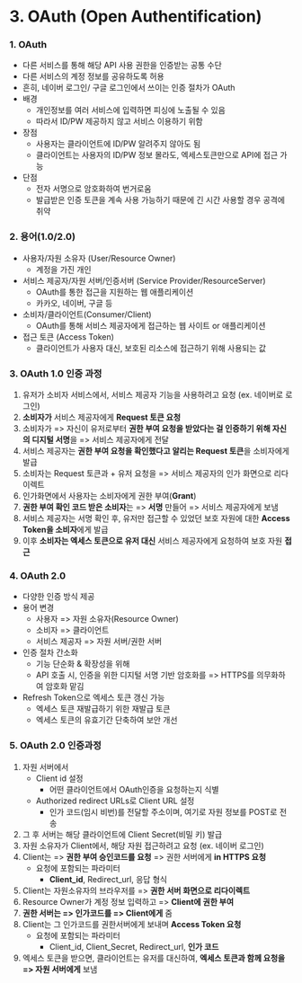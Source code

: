 # 3. OAuth (Open Authentification)



### 1. OAuth

* 다른 서비스를 통해 해당 API 사용 권한을 인증받는 공통 수단
* 다른 서비스의 계정 정보를 공유하도록 허용
* 흔히, 네이버 로그인/ 구글 로그인에서 쓰이는 인증 절차가 OAuth
* 배경
  * 개인정보를 여러 서비스에 입력하면 피싱에 노출될 수 있음
  * 따라서 ID/PW 제공하지 않고 서비스 이용하기 위함
* 장점
  * 사용자는 클라이언트에 ID/PW 알려주지 않아도 됨
  * 클라이언트는 사용자의 ID/PW 정보 몰라도, 엑세스토큰만으로 API에 접근 가능
* 단점
  * 전자 서명으로 암호화하여 번거로움
  * 발급받은 인증 토큰을 계속 사용 가능하기 때문에 긴 시간 사용할 경우 공격에 취약



### 2. 용어(1.0/2.0)

* 사용자/자원 소유자 (User/Resource Owner)
  * 계정을 가진 개인
* 서비스 제공자/자원 서버/인증서버 (Service Provider/ResourceServer)
  * OAuth를 통한 접근을 지원하는 웹 애플리케이션
  * 카카오, 네이버, 구글 등
* 소비자/클라이언트(Consumer/Client)
  * OAuth를 통해 서비스 제공자에게 접근하는 웹 사이트 or 애플리케이션
* 접근 토큰 (Access Token)
  * 클라이언트가 사용자 대신, 보호된 리소스에 접근하기 위해 사용되는 값



### 3. OAuth 1.0 인증 과정

1. 유저가 소비자 서비스에서, 서비스 제공자 기능을 사용하려고 요청 (ex. 네이버로 로그인)
2. **소비자가** 서비스 제공자에게 **Request 토큰 요청**
3. 소비자가 => 자신이 유저로부터 **권한 부여 요청을 받았다는 걸 인증하기 위해 자신의 디지털 서명**을 => 서비스 제공자에게 전달
4. 서비스 제공자는 **권한 부여 요청을 확인했다고 알리는 Request 토큰**을 소비자에게 발급
5. 소비자는 Request 토큰과 + 유저 요청을 => 서비스 제공자의 인가 화면으로 리다이렉트
6. 인가화면에서 사용자는 소비자에게 권한 부여(**Grant**)
7. **권한 부여 확인 코드 받은 소비자**는 => **서명** 만들어 => 서비스 제공자에게 보냄
8. 서비스 제공자는 서명 확인 후, 유저만 접근할 수 있었던 보호 자원에 대한 **Access Token을 소비자**에게 발급
9. 이후 **소비자는 엑세스 토큰으로 유저 대신** 서비스 제공자에게 요청하여 보호 자원 **접근**

  

### 4. OAuth 2.0

* 다양한 인증 방식 제공
* 용어 변경
  * 사용자 => 자원 소유자(Resource Owner)
  * 소비자 => 클라이언트
  * 서비스 제공자 => 자원 서버/권한 서버
* 인증 절차 간소화 
  * 기능 단순화 & 확장성을 위해
  * API 호출 시, 인증을 위한 디지털 서명 기반 암호화를 => HTTPS를 의무화하여 암호화 맡김
* Refresh Token으로 엑세스 토큰 갱신 가능
  * 엑세스 토큰 재발급하기 위한 재발급 토큰
  * 엑세스 토큰의 유효기간 단축하여 보안 개선



### 5. OAuth 2.0 인증과정

1. 자원 서버에서 
   * Client id 설정
     * 어떤 클라이언트에서 OAuth인증을 요청하는지 식별
   * Authorized redirect URLs로 Client URL 설정
     * 인가 코드(임시 비번)를 전달할 주소이며, 여기로 자원 정보를 POST로 전송
2. 그 후 서버는 해당 클라이언트에 Client Secret(비밀 키) 발급
3. 자원 소유자가 Client에서, 해당 자원 접근하려고 요청 (ex. 네이버 로그인)
4. Client는 => **권한 부여 승인코드를 요청** => 권한 서버에게 **in HTTPS 요청**
   * 요청에 포함되는 파라미터
     * **Client_id**, Redirect_url, 응답 형식
5. Client는 자원소유자의 브라우저를 => **권한 서버 화면으로 리다이렉트**
6. Resource Owner가 계정 정보 입력하고 => **Client에 권한 부여**
7.  **권한 서버는 => 인가코드를 => Client에게** 줌
8. Client는 그 인가코드를 권한서버에게 보내며 **Access Token 요청**
   * 요청에 포함되는 파라미터
     * Client_id, Client_Secret, Redirect_url, **인가 코드**
10. 엑세스 토큰을 받으면, 클라이언트는 유저를 대신하여, **엑세스 토큰과 함께 요청을  => 자원 서버에게** 보냄